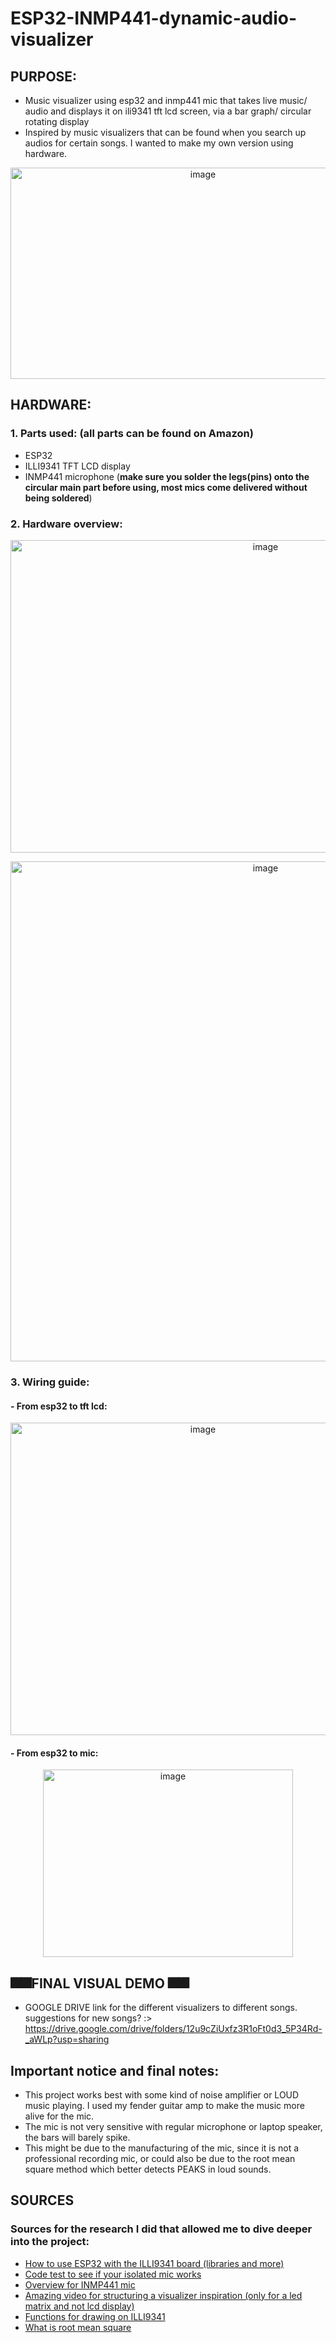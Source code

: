 # ESP32-INMP441-dynamic-audio-visualizer
## PURPOSE:
- Music visualizer using esp32 and inmp441 mic that takes live music/ audio and displays it on ili9341 tft lcd screen, via a bar graph/ circular rotating display
- Inspired by music visualizers that can be found when you search up audios for certain songs. I wanted to make my own version using hardware.

<p align="center">
  <img width="600" height="338" alt="image" src="https://github.com/user-attachments/assets/80d987a9-5d6b-4a62-965f-78e155c0d62f" />
</p>

## HARDWARE:
### 1. Parts used: (all parts can be found on Amazon)
- ESP32
- ILLI9341 TFT LCD display
- INMP441 microphone (**make sure you solder the legs(pins) onto the circular main part before using, most mics come delivered without being soldered**)

### 2. Hardware overview:
<p align="center">
  <img width="800" height="500" alt="image" src="https://github.com/user-attachments/assets/7b151cea-e7f3-47e1-9e80-303d04a33fc7" />
</p>

<p align="center">
  <img width="800" height="800" alt="image" src="https://github.com/user-attachments/assets/ae7de784-8e72-4134-ba54-cb60573890e1" />
</p>

### 3. Wiring guide:
#### - From esp32 to tft lcd:

<p align="center">
  <img width="600" height="500" alt="image" src="https://github.com/user-attachments/assets/0c9e6e78-e8b9-406a-a6df-08e9d42102d8" />
</p>

#### - From esp32 to mic:
<p align="center">
  <img width="400" height="300" alt="image" src="https://github.com/user-attachments/assets/9a7b7f42-4fab-4f4d-bd72-12599431b6f3" />
</p>


## 🎆🎆FINAL VISUAL DEMO 🎆🎆
- GOOGLE DRIVE link for the different visualizers to different songs. suggestions for new songs? :>
https://drive.google.com/drive/folders/12u9cZiUxfz3R1oFt0d3_5P34Rd-_aWLp?usp=sharing


## Important notice and final notes:
- This project works best with some kind of noise amplifier or LOUD music playing. I used my fender guitar amp to make the music more alive for the mic.
- The mic is not very sensitive with regular microphone or laptop speaker, the bars will barely spike.
- This might be due to the manufacturing of the mic, since it is not a professional recording mic, or could also be due to the root mean square method which better detects PEAKS in loud sounds.

  
## SOURCES
### Sources for the research I did that allowed me to dive deeper into the project:

- [How to use ESP32 with the ILLI9341 board (libraries and more)](https://randomnerdtutorials.com/esp32-tft-touchscreen-display-2-8-ili9341-arduino/)
- [Code test to see if your isolated mic works](https://github.com/atomic14/esp32-i2s-mic-test)
- [Overview for INMP441 mic](https://www.youtube.com/watch?v=UkJIMCtsypo&ab_channel=OwenO%27Brien)
- [Amazing video for structuring a visualizer inspiration (only for a led matrix and not lcd display)](https://www.youtube.com/watch?v=Mgh2WblO5_c&ab_channel=ScottMarley)
- [Functions for drawing on ILLI9341](https://doc-tft-espi.readthedocs.io/graphics/)
- [What is root mean square](https://www.youtube.com/watch?v=9CI4Y2V4sxE&ab_channel=AkashMurthy)
